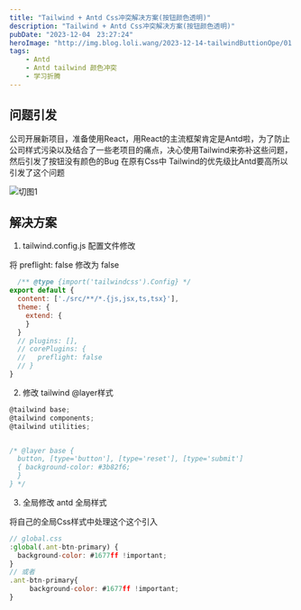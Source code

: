 ```yaml
---
title: "Tailwind + Antd Css冲突解决方案(按钮颜色透明)"
description: "Tailwind + Antd Css冲突解决方案(按钮颜色透明)"
pubDate: "2023-12-04　23:27:24"
heroImage: "http://img.blog.loli.wang/2023-12-14-tailwindButtionOpe/01.png"
tags:
    - Antd
    - Antd tailwind 颜色冲突
    - 学习折腾
---
```


## 问题引发

公司开展新项目，准备使用React，用React的主流框架肯定是Antd啦，为了防止公司样式污染以及结合了一些老项目的痛点，决心使用Tailwind来弥补这些问题，然后引发了按钮没有颜色的Bug 在原有Css中 Tailwind的优先级比Antd要高所以引发了这个问题

![切图1](http://img.blog.loli.wang/2023-12-14-tailwindButtionOpe/02.png)


## 解决方案

1. tailwind.config.js 配置文件修改 
 
将 preflight: false 修改为 false

``` jsx
  /** @type {import('tailwindcss').Config} */
export default {
  content: ['./src/**/*.{js,jsx,ts,tsx}'],
  theme: {
    extend: { 
    }
  }
  // plugins: [],
  // corePlugins: {
  //   preflight: false
  // }
}
```

2. 修改 tailwind @layer样式


``` jsx
@tailwind base;
@tailwind components;
@tailwind utilities;


/* @layer base { 
  button, [type='button'], [type='reset'], [type='submit']
  { background-color: #3b82f6; 
  }
} */
```


3. 全局修改 antd 全局样式

将自己的全局Css样式中处理这个这个引入

``` jsx
// global.css
:global(.ant-btn-primary) {
  background-color: #1677ff !important;
}
// 或者
.ant-btn-primary{
     background-color: #1677ff !important;
}
```
